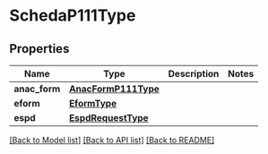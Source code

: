 # SchedaP111Type

## Properties
Name | Type | Description | Notes
------------ | ------------- | ------------- | -------------
**anac_form** | [**AnacFormP111Type**](AnacFormP111Type.md) |  | 
**eform** | [**EformType**](EformType.md) |  | 
**espd** | [**EspdRequestType**](EspdRequestType.md) |  | 

[[Back to Model list]](../README.md#documentation-for-models) [[Back to API list]](../README.md#documentation-for-api-endpoints) [[Back to README]](../README.md)


